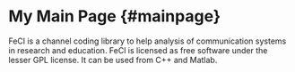 My Main Page                         {#mainpage}
============

FeCl is a channel coding library to help analysis of communication systems in research and education. FeCl is licensed as free software under the lesser GPL license. It can be used from C++ and Matlab.